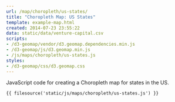 ```yaml
---
url: /map/choropleth/us-states/
title: "Choropleth Map: US States"
template: example-map.html
created: 2014-07-23 23:55:22
data: static/data/venture-capital.csv
scripts:
- /d3-geomap/vendor/d3.geomap.dependencies.min.js
- /d3-geomap/js/d3.geomap.min.js
- /js/maps/choropleth/us-states.js
styles:
- /d3-geomap/css/d3.geomap.css
---
```

JavaScript code for creating a Choropleth map for states in the US.

    {{ filesource('static/js/maps/choropleth/us-states.js') }}
